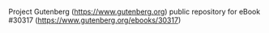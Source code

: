Project Gutenberg (https://www.gutenberg.org) public repository for eBook #30317 (https://www.gutenberg.org/ebooks/30317)
